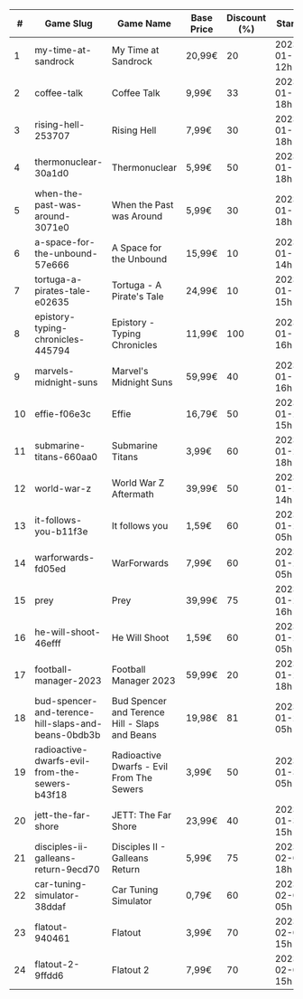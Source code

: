 |#|Game Slug|Game Name|Base Price|Discount (%)|Starts|Ends|
|---|---|---|---|---|---|---|
|1|my-time-at-sandrock|My Time at Sandrock|20,99€|20|2023-01-16 12h|2023-01-25 12h|
|2|coffee-talk|Coffee Talk|9,99€|33|2023-01-17 18h|2023-01-24 18h|
|3|rising-hell-253707|Rising Hell|7,99€|30|2023-01-17 18h|2023-01-24 18h|
|4|thermonuclear-30a1d0|Thermonuclear|5,99€|50|2023-01-17 18h|2023-01-24 18h|
|5|when-the-past-was-around-3071e0|When the Past was Around|5,99€|30|2023-01-18 18h|2023-01-24 18h|
|6|a-space-for-the-unbound-57e666|A Space for the Unbound|15,99€|10|2023-01-19 14h|2023-01-26 14h|
|7|tortuga-a-pirates-tale-e02635|Tortuga - A Pirate's Tale|24,99€|10|2023-01-19 15h|2023-01-25 15h|
|8|epistory-typing-chronicles-445794|Epistory - Typing Chronicles|11,99€|100|2023-01-19 16h|2023-01-26 16h|
|9|marvels-midnight-suns|Marvel's Midnight Suns|59,99€|40|2023-01-19 16h|2023-02-09 16h|
|10|effie-f06e3c|Effie|16,79€|50|2023-01-20 15h|2023-02-06 15h|
|11|submarine-titans-660aa0|Submarine Titans|3,99€|60|2023-01-20 18h|2023-01-24 18h|
|12|world-war-z|World War Z Aftermath|39,99€|50|2023-01-23 14h|2023-01-30 01h|
|13|it-follows-you-b11f3e|It follows you|1,59€|60|2023-01-24 05h|2023-02-08 05h|
|14|warforwards-fd05ed|WarForwards|7,99€|60|2023-01-24 05h|2023-01-31 05h|
|15|prey|Prey|39,99€|75|2023-01-24 16h|2023-01-31 16h|
|16|he-will-shoot-46efff|He Will Shoot|1,59€|60|2023-01-25 05h|2023-02-08 05h|
|17|football-manager-2023|Football Manager 2023|59,99€|20|2023-01-26 18h|2023-02-02 18h|
|18|bud-spencer-and-terence-hill-slaps-and-beans-0bdb3b|Bud Spencer and Terence Hill - Slaps and Beans|19,98€|81|2023-01-27 05h|2023-02-12 05h|
|19|radioactive-dwarfs-evil-from-the-sewers-b43f18|Radioactive Dwarfs - Evil From The Sewers|3,99€|50|2023-01-31 05h|2023-02-07 05h|
|20|jett-the-far-shore|JETT: The Far Shore|23,99€|40|2023-01-31 15h|2023-02-14 15h|
|21|disciples-ii-galleans-return-9ecd70|Disciples II - Galleans Return|5,99€|75|2023-02-02 18h|2023-02-16 18h|
|22|car-tuning-simulator-38ddaf|Car Tuning Simulator|0,79€|60|2023-02-05 05h|2023-02-24 05h|
|23|flatout-940461|Flatout|3,99€|70|2023-02-06 15h|2023-02-20 15h|
|24|flatout-2-9ffdd6|Flatout 2|7,99€|70|2023-02-06 15h|2023-02-20 15h|
